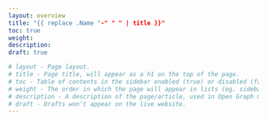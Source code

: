 ```yaml
---
layout: overview
title: "{{ replace .Name "-" " " | title }}"
toc: true
weight:
description: 
draft: true

# layout - Page layout.
# title - Page title, will appear as a h1 on the top of the page.
# toc - Table of contents in the sidebar enabled (true) or disabled (false).
# weight - The order in which the page will appear in lists (eg. sidebar nav).
# description - A description of the page/article, used in Open Graph meta tags.
# draft - Drafts won't appear on the live website.
---
```


<!-- Content here -->